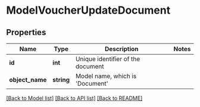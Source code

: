 # ModelVoucherUpdateDocument

## Properties
Name | Type | Description | Notes
------------ | ------------- | ------------- | -------------
**id** | **int** | Unique identifier of the document | 
**object_name** | **string** | Model name, which is &#x27;Document&#x27; | 

[[Back to Model list]](../../README.md#documentation-for-models) [[Back to API list]](../../README.md#documentation-for-api-endpoints) [[Back to README]](../../README.md)

